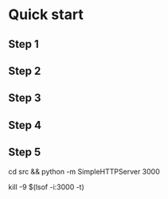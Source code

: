 # Quick start

## Step 1

## Step 2

## Step 3

## Step 4

## Step 5

cd src && python -m SimpleHTTPServer 3000

kill -9 $(lsof -i:3000 -t)